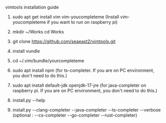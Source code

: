 vimtools installation guide

1. sudo apt get install vim vim-youcompleteme
(Install vim-youcompleteme if you want to run on raspberry pi)

2. mkdir ~/Works
cd Works

3. git clone https://github.com/seaeast2/vimtools.git

4. install vundle

5. cd ~/.vim/bundle/yourcompleteme

6. sudo apt install npm
(for ts-completer. If you are on PC environment, you don't need to do this.)

7. sudo apt install default-jdk openjdk-17-jre
(for java-completer on raspberry pi. If you are on PC environment, you don't need to do this.)

8. install.py --help

9. install.py --clang-completer --java-completer --ts-completer --verbose
(optional : --cs-completer --go-completer --rust-completer)

